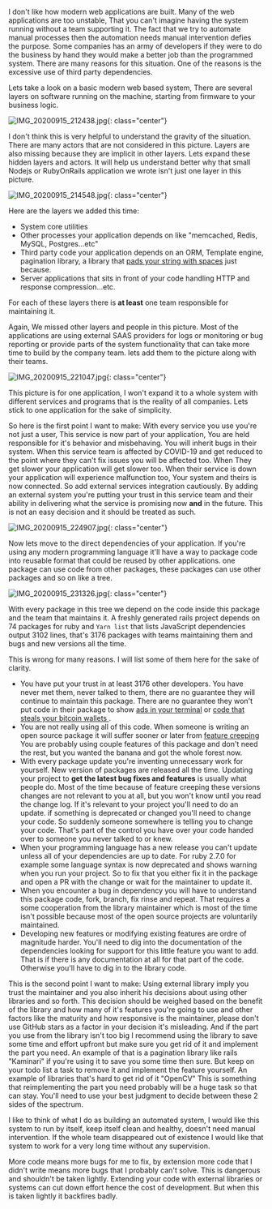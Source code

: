 I don't like how modern web applications are built. Many of the web applications
are too unstable, That you can't imagine having the system running without a
team supporting it. The fact that we try to automate manual processes then the
automation needs manual intervention defies the purpose. Some companies has an
army of developers if they were to do the business by hand they would make a
better job than the programmed system. There are many reasons for this
situation. One of the reasons is the excessive use of third party dependencies.

Lets take a look on a basic modern web based system, There are several layers
on software running on the machine, starting from firmware to your business
logic.

![IMG_20200915_212438.jpg](/images/IMG_20200915_212438.jpg){: class="center"}

I don't think this is very helpful to understand the gravity of the situation.
There are many actors that are not considered in this picture. Layers are also
missing because they are implicit in other layers. Lets expand these hidden
layers and actors. It will help us understand better why that small Nodejs or
RubyOnRails application we wrote isn't just one layer in this picture.

![IMG_20200915_214548.jpg](/images/IMG_20200915_214548.jpg){: class="center"}

Here are the layers we added this time:

* System core utilities
* Other processes your application depends on like "memcached, Redis, MySQL,
  Postgres...etc"
* Third party code your application depends on an ORM, Template engine,
  pagination library, a library that [pads your string with
  spaces](https://www.theregister.com/2016/03/23/npm_left_pad_chaos/) just
  because.
* Server applications that sits in front of your code handling HTTP and response
  compression...etc.

For each of these layers there is **at least** one team responsible for
maintaining it.

Again, We missed other layers and people in this picture. Most of the
applications are using external SAAS providers for logs or monitoring or bug
reporting or provide parts of the system functionality that can take more time
to build by the company team. lets add them to the picture along with their
teams.

![IMG_20200915_221047.jpg](/images/IMG_20200915_221047.jpg){: class="center"}

This picture is for one application, I won't expand it to a whole system with
different services and programs that is the reality of all companies.
Lets stick to one application for the sake of simplicity.

So here is the first point I want to make: With every service you use you're not
just a user, This service is now part of your application, You are held
responsible for it's behavior and misbehaving. You will inherit bugs in their
system. When this service team is affected by COVID-19 and get reduced to the
point where they can't fix issues you will be affected too. When They get slower
your application will get slower too. When their service is down your
application will experience malfunction too, Your system and theirs is now
connected. So add external services integration cautiously. By adding an
external system you're putting your trust in this service team and their ability
in delivering what the service is promising now **and** in the future. This is not
an easy decision and it should be treated as such.

![IMG_20200915_224907.jpg](/images/IMG_20200915_224907.jpg){: class="center"}

Now lets move to the direct dependencies of your application. If you're using
any modern programming language it'll have a way to package code into reusable
format that could be reused by other applications. one package can use code from
other packages, these packages can use other packages and so on like a tree.

![IMG_20200915_231326.jpg](/images/IMG_20200915_231326.jpg){: class="center"}

With every package in this tree we depend on the code inside this package and
the team that maintains it. A freshly generated rails project depends on 74
packages for ruby and `Yarn list` that lists JavaScript dependencies output 3102
lines, that's 3176 packages with teams maintaining them and bugs and new
versions all the time.

This is wrong for many reasons. I will list some of them here for the sake of
clarity.

* You have put your trust in at least 3176 other developers. You have never met
  them, never talked to them, there are no guarantee they will continue to
  maintain this package. There are no guarantee they won't put code in their
  package to show [ads in your
  terminal](https://www.zdnet.com/article/npm-bans-terminal-ads/) or [code that
  steals your bitcoin wallets
  ](https://www.trendmicro.com/vinfo/dk/security/news/cybercrime-and-digital-threats/hacker-infects-node-js-package-to-steal-from-bitcoin-wallets).
* You are not really using all of this code. When someone is writing an open
  source package it will suffer sooner or later from [feature
  creeping](https://en.wikipedia.org/wiki/Feature_creep) You are probably using
  couple features of this package and don't need the rest, but you wanted the
  banana and got the whole forest now.
* With every package update you're inventing unnecessary work for yourself. New
  version of packages are released all the time. Updating your project to **get
  the latest bug fixes and features** is usually what people do. Most of the
  time because of feature creeping these versions changes are not relevant to
  you at all, but you won't know until you read the change log. If it's relevant
  to your project you'll need to do an update. if something is deprecated or
  changed you'll need to change your code. So suddenly someone somewhere is
  telling you to change your code. That's part of the control you have over your
  code handed over to someone you never talked to or knew.
* When your programming language has a new release you can't update unless all of
  your dependencies are up to date. For ruby 2.7.0 for example some language syntax is
  now deprecated and shows warning when you run your project. So to fix that you
  either fix it in the package and open a PR with the change or wait for the
  maintainer to update it.
* When you encounter a bug in dependency you will have to understand this
  package code, fork, branch, fix rinse and repeat. That requires a some
  cooperation from the library maintainer which is most of the time isn't
  possible because most of the open source projects are voluntarily maintained.
* Developing new features or modifying existing features are ordre of magnitude
  harder. You'll need to dig into the documentation of the dependencies looking
  for support for this little feature you want to add. That is if there is any
  documentation at all for that part of the code. Otherwise you'll have to dig
  in to the library code.

This is the second point I want to make: Using external library imply you trust
the maintainer and you also inherit his decisions about using other libraries
and so forth. This decision should be weighed based on the benefit of the
library and how many of it's features you're going to use and other factors like
the maturity and how responsive is the maintainer, please don't use GitHub stars
as a factor in your decision it's misleading. And if the part you use from the
library isn't too big I recommend using the library to save some time and effort
upfront but make sure you get rid of it and implement the part you need. An
example of that is a pagination library like rails "Kaminari" if you're using it
to save you some time then sure. But keep on your todo list a task to remove it
and implement the feature yourself. An example of libraries that's hard to get
rid of it "OpenCV" This is something that reimplementing the part you need
probably will be a huge task so that can stay. You'll need to use your best
judgment to decide between these 2 sides of the spectrum.

I like to think of what I do as building an automated system, I would like this
system to run by itself, keep itself clean and healthy, doesn't need manual
intervention. If the whole team disappeared out of existence I would like that
system to work for a very long time without any supervision.

More code means more bugs for me to fix, by extension more code that I didn't write
means more bugs that I probably can't solve. This is dangerous and shouldn't be
taken lightly. Extending your code with external libraries or systems can cut
down effort hence the cost of development. But when this is taken lightly it
backfires badly.
